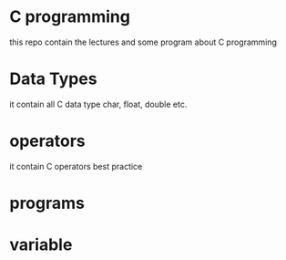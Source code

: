 # C programming

this repo contain the lectures and some program about C programming

# Data Types

it contain all C data type char, float, double etc.

# operators

it contain C operators best practice

# programs

# variable
